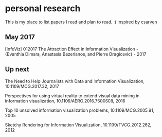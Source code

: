 # personal research
This is my place to list papers I read and plan to read. :)
Inspired by [csarven](https://github.com/csarven/decentralized-research "decentralized reasearch")
## May 2017
\[InfoViz] 012017 The Attraction Effect in Information Visualization - {Evanthia Dimara, Anastasia Bezerianos, and Pierre Dragicevic} - 2017 








## Up next
The Need to Help Journalists with Data and Information Visualization, 10.1109/MCG.2017.32, 2017

Perspectives for using virtual reality to extend visual data mining in information visualization, 10.1109/AERO.2016.7500608, 2016

Top 10 unsolved information visualization problems,  10.1109/MCG.2005.91, 2005

Sketchy Rendering for Information Visualization, 10.1109/TVCG.2012.262, 2012